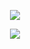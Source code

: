 <p align="center"
    <p align="center">
  <img src="https://github.com/user-attachments/assets/0ddf0ac6-369b-41b6-9a85-316cf626751b" />
<p/>

<p align="center">
    <p align="center">
    <img src="https://github.com/user-attachments/assets/7cc55a95-64c7-4599-88c6-de6decd93f96" />
<p/>

